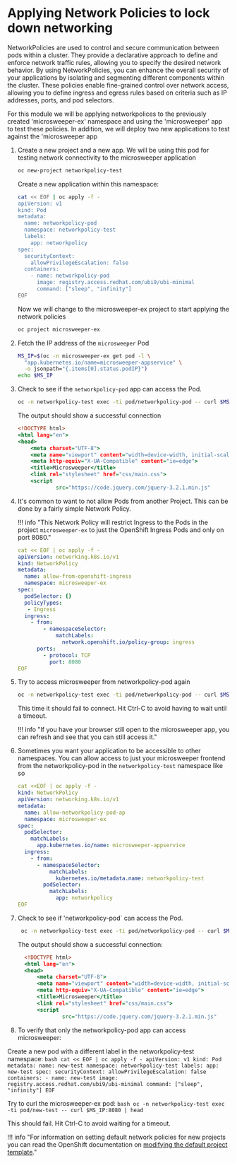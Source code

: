 # Applying Network Policies to lock down networking

NetworkPolicies are used to control and secure communication between pods within a cluster. They provide a declarative approach to define and enforce network traffic rules, allowing you to specify the desired network behavior. By using NetworkPolicies, you can enhance the overall security of your applications by isolating and segmenting different components within the cluster. These policies enable fine-grained control over network access, allowing you to define ingress and egress rules based on criteria such as IP addresses, ports, and pod selectors.

For this module we will be applying networkpolices to the previously created 'microsweeper-ex' namespace and using the 'microsweeper' app to test these policies. In addition, we will deploy two new applications to test against the 'microsweeper app 

1. Create a new project and a new app. We will be using this pod for testing network connectivity to the microsweeper application 

    ```bash
    oc new-project networkpolicy-test
    ```
    
    Create a new application within this namespace:  

    ```bash
    cat << EOF | oc apply -f -
    apiVersion: v1
    kind: Pod
    metadata:
      name: networkpolicy-pod
      namespace: networkpolicy-test
      labels:
        app: networkpolicy
    spec:
      securityContext:
        allowPrivilegeEscalation: false
      containers:
        - name: networkpolicy-pod
          image: registry.access.redhat.com/ubi9/ubi-minimal
          command: ["sleep", "infinity"]
    EOF

    ```

    Now we will change to the microsweeper-ex project to start applying the network policies

    ```bash
    oc project microsweeper-ex 
    ```
    
1. Fetch the IP address of the `microsweeper` Pod

    ```bash
    MS_IP=$(oc -n microsweeper-ex get pod -l \
      "app.kubernetes.io/name=microsweeper-appservice" \
      -o jsonpath="{.items[0].status.podIP}")
    echo $MS_IP
    ```

1. Check to see if the `networkpolicy-pod` app can access the Pod.

    ```bash
    oc -n networkpolicy-test exec -ti pod/networkpolicy-pod -- curl $MS_IP:8080 | head
    ```

    The output should show a successful connection

    ```{.html .no-copy}
    <!DOCTYPE html>
    <html lang="en">
    <head>
        <meta charset="UTF-8">
        <meta name="viewport" content="width=device-width, initial-scale=1.0">
        <meta http-equiv="X-UA-Compatible" content="ie=edge">
        <title>Microsweeper</title>
        <link rel="stylesheet" href="css/main.css">
        <script
                src="https://code.jquery.com/jquery-3.2.1.min.js"
    ```

1. It's common to want to not allow Pods from another Project. This can be done by a fairly simple Network Policy.

    !!! info "This Network Policy will restrict Ingress to the Pods in the project `microsweeper-ex` to just the OpenShift Ingress Pods and only on port 8080."

    ```yaml
    cat << EOF | oc apply -f -
    apiVersion: networking.k8s.io/v1
    kind: NetworkPolicy
    metadata:
      name: allow-from-openshift-ingress
      namespace: microsweeper-ex
    spec:
      podSelector: {}
      policyTypes:
       - Ingress
      ingress:
        - from:
            - namespaceSelector:
                matchLabels:
                  network.openshift.io/policy-group: ingress
          ports:
            - protocol: TCP
              port: 8080
    EOF
    ```

1. Try to access microsweeper from networkpolicy-pod again

    ```bash
    oc -n networkpolicy-test exec -ti pod/networkpolicy-pod -- curl $MS_IP:8080 | head
    ```

    This time it should fail to connect. Hit Ctrl-C to avoid having to wait until a timeout.

    !!! info "If you have your browser still open to the microsweeper app, you can refresh and see that you can still access it."

1. Sometimes you want your application to be accessible to other namespaces. You can allow access to just your microsweeper frontend from the networkpolicy-pod in the `networkpolicy-test` namespace like so

    ```yaml
    cat <<EOF | oc apply -f -
    kind: NetworkPolicy
    apiVersion: networking.k8s.io/v1
    metadata:
      name: allow-networkpolicy-pod-ap
      namespace: microsweeper-ex
    spec:
      podSelector:
        matchLabels:
          app.kubernetes.io/name: microsweeper-appservice
      ingress:
        - from:
          - namespaceSelector:
              matchLabels:
                kubernetes.io/metadata.name: networkpolicy-test
            podSelector:
              matchLabels:
                app: networkpolicy
    EOF
    ```

1. Check to see if 'networkpolicy-pod` can access the Pod.

    ```bash
     oc -n networkpolicy-test exec -ti pod/networkpolicy-pod -- curl $MS_IP:8080 | head
    ```

    The output should show a successful connection:

    ```{.html .no-copy}
      <!DOCTYPE html>
      <html lang="en">
      <head>
          <meta charset="UTF-8">
          <meta name="viewport" content="width=device-width, initial-scale=1.0">
          <meta http-equiv="X-UA-Compatible" content="ie=edge">
          <title>Microsweeper</title>
          <link rel="stylesheet" href="css/main.css">
          <script
                  src="https://code.jquery.com/jquery-3.2.1.min.js"
    ```

1. To verify that only the networkpolicy-pod app can access microsweeper: 

  Create a new pod with a different label in the networkpolicy-test namespace:
    ```bash
      cat << EOF | oc apply -f -
      apiVersion: v1
      kind: Pod
      metadata:
      name: new-test
      namespace: networkpolicy-test
      labels:
        app: new-test
      spec:
        securityContext:
          allowPrivilegeEscalation: false
      containers:
         - name: new-test
           image: registry.access.redhat.com/ubi9/ubi-minimal
           command: ["sleep", "infinity"]
      EOF
    ```

  Try to curl the microsweeper-ex pod: 
    ```bash
      oc -n networkpolicy-test exec -ti pod/new-test -- curl $MS_IP:8080 | head
    ```

  This should fail.  Hit Ctrl-C to avoid waiting for a timeout.

!!! info "For information on setting default network policies for new projects you can read the OpenShift documentation on [modifying the default project template](https://docs.openshift.com/container-platform/4.10/networking/network_policy/default-network-policy.html)."
